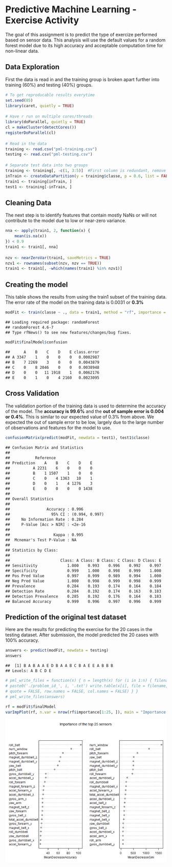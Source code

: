 Predictive Machine Learning - Exercise Activity
========================================================
The goal of this assignment is to predict the type of exercize performed based on sensor data.  This analysis will use the default values for a random forest model due to its high accuracy and acceptable computation time for non-linear data.  

## Data Exploration
First the data is read in and the training group is broken apart further into training (60%) and testing (40%) groups.


```r
# To get reproducable results everytime
set.seed(85)
library(caret, quietly = TRUE)

# Have r run on multiple cores/threads
library(doParallel, quietly = TRUE)
cl = makeCluster(detectCores())
registerDoParallel(cl)

# Read in the data
training <- read.csv("pml-training.csv")
testing <- read.csv("pml-testing.csv")

# Separate test data into two groups
training <- training[, -c(1, 3:5)]  #First column is redundant, remove noisy time data
inTrain <- createDataPartition(y = training$classe, p = 0.6, list = FALSE)
train1 <- training[inTrain, ]
test1 <- training[-inTrain, ]
```


## Cleaning Data
The next step is to identify features that contain mostly NaNs or will not contribute to the model due to low or near-zero variance. 

```r
nna <- apply(train1, 2, function(x) {
    mean(is.na(x))
}) < 0.9
train1 <- train1[, nna]

nzv <- nearZeroVar(train1, saveMetrics = TRUE)
nzv1 <- rownames(subset(nzv, nzv == TRUE))
train1 <- train1[, -which(names(train1) %in% nzv1)]
```


## Creating the model
This table shows the results from using the train1 subset of the training data.  The error rate of the model on the training data is 0.0031 or <b>0.3%</b>

```r
modFit <- train(classe ~ ., data = train1, method = "rf", importance = TRUE)
```

```
## Loading required package: randomForest
## randomForest 4.6-7
## Type rfNews() to see new features/changes/bug fixes.
```

```r
modFit$finalModel$confusion
```

```
##      A    B    C    D    E class.error
## A 3347    1    0    0    0   0.0002987
## B    7 2269    3    0    0   0.0043879
## C    0    8 2046    0    0   0.0038948
## D    0    0   11 1918    1   0.0062176
## E    0    1    0    4 2160   0.0023095
```


## Cross Validation
The validation portion of the training data is used to determine the accuracy of the model.  The <b>accuracy is 99.6%</b> and the <b>out of sample error is 0.004 or 0.4%</b>. This is similar to our expected value of 0.3% from above. We expected the out of sample error to be low, largely due to the large number of observations and features for the model to use.    

```r
confusionMatrix(predict(modFit, newdata = test1), test1$classe)
```

```
## Confusion Matrix and Statistics
## 
##           Reference
## Prediction    A    B    C    D    E
##          A 2231    6    0    0    0
##          B    1 1507    1    0    0
##          C    0    4 1363   10    1
##          D    0    1    4 1276    3
##          E    0    0    0    0 1438
## 
## Overall Statistics
##                                         
##                Accuracy : 0.996         
##                  95% CI : (0.994, 0.997)
##     No Information Rate : 0.284         
##     P-Value [Acc > NIR] : <2e-16        
##                                         
##                   Kappa : 0.995         
##  Mcnemar's Test P-Value : NA            
## 
## Statistics by Class:
## 
##                      Class: A Class: B Class: C Class: D Class: E
## Sensitivity             1.000    0.993    0.996    0.992    0.997
## Specificity             0.999    1.000    0.998    0.999    1.000
## Pos Pred Value          0.997    0.999    0.989    0.994    1.000
## Neg Pred Value          1.000    0.998    0.999    0.998    0.999
## Prevalence              0.284    0.193    0.174    0.164    0.184
## Detection Rate          0.284    0.192    0.174    0.163    0.183
## Detection Prevalence    0.285    0.192    0.176    0.164    0.183
## Balanced Accuracy       0.999    0.996    0.997    0.996    0.999
```


## Prediction of the original test dataset
Here are the results for predicting the exercise for the 20 cases in the testing dataset.  After submission, the model predicted the 20 cases with 100% accuracy.  

```r
answers <- predict(modFit, newdata = testing)
answers
```

```
##  [1] B A B A A E D B A A B C B A E E A B B B
## Levels: A B C D E
```

```r
# pml_write_files = function(x) { n = length(x) for (i in 1:n) { filename =
# paste0('./problem_id_', i, '.txt') write.table(x[i], file = filename,
# quote = FALSE, row.names = FALSE, col.names = FALSE) } }
# pml_write_files(answers)
```




```r
rf = modFit$finalModel
varImpPlot(rf, n.var = nrow(rf$importance[1:25, ]), main = "Importance of the top 25 sensors")
```

![plot of chunk unnamed-chunk-6](figure/unnamed-chunk-6.png) 


